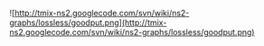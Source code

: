 ![http://tmix-ns2.googlecode.com/svn/wiki/ns2-graphs/lossless/goodput.png](http://tmix-ns2.googlecode.com/svn/wiki/ns2-graphs/lossless/goodput.png)